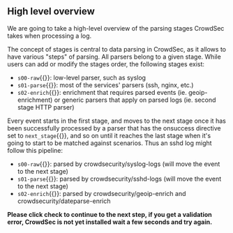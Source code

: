 ## High level overview

We are going to take a high-level overview of the parsing stages CrowdSec takes when processing a log.

The concept of stages is central to data parsing in CrowdSec, as it allows to have various "steps" of parsing. All parsers belong to a given stage. While users can add or modify the stages order, the following stages exist:

- `s00-raw`{{}}: low-level parser, such as syslog
- `s01-parse`{{}}: most of the services' parsers (ssh, nginx, etc.)
- `s02-enrich`{{}}: enrichment that requires parsed events (ie. geoip-enrichment) or generic parsers that apply on parsed logs (ie. second stage HTTP parser)

Every event starts in the first stage, and moves to the next stage once it has been successfully processed by a parser that has the onsuccess directive set to `next_stage`{{}}, and so on until it reaches the last stage when it's going to start to be matched against scenarios. Thus an sshd log might follow this pipeline:

- `s00-raw`{{}}: parsed by crowdsecurity/syslog-logs (will move the event to the next stage)
- `s01-parse`{{}}: parsed by crowdsecurity/sshd-logs (will move the event to the next stage)
- `s02-enrich`{{}}: parsed by crowdsecurity/geoip-enrich and crowdsecurity/dateparse-enrich

**Please click check to continue to the next step, if you get a validation error, CrowdSec is not yet installed wait a few seconds and try again.**